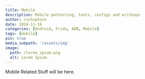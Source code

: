 ```yaml
---
title: Mobile
description: Mobile pentesting, tools, configs and writeups
author: richsphinx
date: 2024-11-16
categories: [Android, Frida, ADB, Mobile]
tags: [mobile]
pin: true
media_subpath: '/assets/img'
image:
  path: /lorem_ipsum.png
  alt: Lorem Ipsum.
---
```


Mobile Related Stuff will be here.